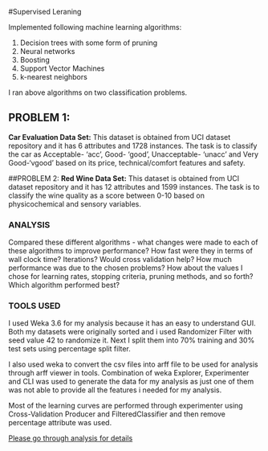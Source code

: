 #Supervised Leraning

Implemented following machine learning algorithms:
1. Decision trees with some form of pruning
2. Neural networks
3. Boosting
4. Support Vector Machines
5. k-nearest neighbors

I ran above algorithms on two classification problems.
## PROBLEM 1: 
**Car Evaluation Data Set:** This dataset is obtained from UCI dataset repository and it has 6 attributes and 1728 instances. The task is to classify the car as Acceptable- ‘acc’, Good- ‘good’, Unacceptable- ‘unacc’ and Very Good-‘vgood’ based on its price, technical/comfort features and safety.

##PROBLEM 2:
**Red Wine Data Set:** This dataset is obtained from UCI dataset repository and it has 12 attributes and 1599
instances. The task is to classify the wine quality as a score between 0-10 based on physicochemical and sensory
variables.

### ANALYSIS
Compared these different algorithms -  what changes were made to each of these algorithms to improve performance? How fast were they in terms of wall clock time? Iterations? Would cross validation help? How much performance was due to the  chosen problems? How about the values I chose for learning rates, stopping criteria, pruning methods, and so forth? Which algorithm performed best?

### TOOLS USED
I used Weka 3.6 for my analysis because it has an easy to understand GUI. Both my datasets were originally sorted and i used Randomizer Filter with seed value 42 to randomize it. Next I split them into 70% training and 30% test sets using percentage split filter. 

I also used weka to convert the csv files into arff file to be used for analysis through arff viewer in tools. Combination of weka Explorer, Experimenter and CLI was used to generate the data for my analysis as just one of them was not able to provide all the features i needed for my analysis. 

Most of the learning curves are performed through experimenter using Cross-Validation Producer and FilteredClassifier and then remove percentage  attribute was used.

[Please go through analysis for details]()
